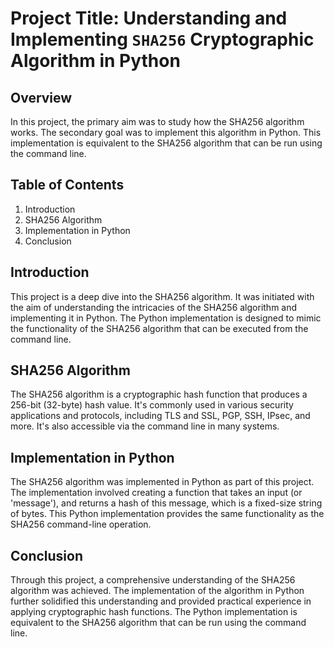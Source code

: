 # Project Title: Understanding and Implementing `SHA256` Cryptographic Algorithm in Python

## Overview
In this project, the primary aim was to study how the SHA256 algorithm works. The secondary goal was to implement this algorithm in Python. This implementation is equivalent to the SHA256 algorithm that can be run using the command line.

## Table of Contents
1. Introduction
2. SHA256 Algorithm
3. Implementation in Python
4. Conclusion

## Introduction
This project is a deep dive into the SHA256 algorithm. It was initiated with the aim of understanding the intricacies of the SHA256 algorithm and implementing it in Python. The Python implementation is designed to mimic the functionality of the SHA256 algorithm that can be executed from the command line.

## SHA256 Algorithm
The SHA256 algorithm is a cryptographic hash function that produces a 256-bit (32-byte) hash value. It's commonly used in various security applications and protocols, including TLS and SSL, PGP, SSH, IPsec, and more. It's also accessible via the command line in many systems.

## Implementation in Python
The SHA256 algorithm was implemented in Python as part of this project. The implementation involved creating a function that takes an input (or 'message'), and returns a hash of this message, which is a fixed-size string of bytes. This Python implementation provides the same functionality as the SHA256 command-line operation.

## Conclusion
Through this project, a comprehensive understanding of the SHA256 algorithm was achieved. The implementation of the algorithm in Python further solidified this understanding and provided practical experience in applying cryptographic hash functions. The Python implementation is equivalent to the SHA256 algorithm that can be run using the command line.
